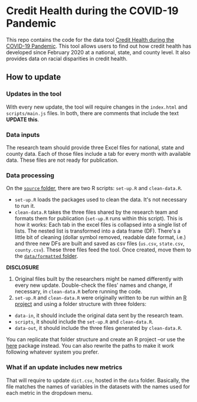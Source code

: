 # Credit Health during the COVID-19 Pandemic

This repo contains the code for the data tool [Credit Health during the COVID-19 Pandemic](https://apps.urban.org/features/credit-health-during-pandemic/). This tool allows users to find out how credit health has developed since February 2020 at a national, state, and county level. It also provides data on racial disparities in credit health.

## How to update

### Updates in the tool
With every new update, the tool will require changes in the `index.html` and `scripts/main.js` files. In both, there are comments that include the text **UPDATE this**.

### Data inputs
The research team should provide three Excel files for national, state and county data. Each of those files include a tab for every month with available data. These files are not ready for publication.

### Data processing
On the [`source` folder](https://github.com/UrbanInstitute/credit-health-during-pandemic/tree/master/source), there are two R scripts: `set-up.R` and `clean-data.R`.
- `set-up.R` loads the packages used to clean the data. It's not necessary to run it.
- `clean-data.R` takes the three files shared by the research team and formats them for publication (`set-up.R` runs within this script). This is how it works: Each tab in the excel files is collapsed into a single list of lists. The nested list is transformed into a data frame (DF). There's a little bit of cleaning (dollar symbol removed, readable date format, i.e.) and three new DFs are built and saved as csv files (`us.csv`, `state.csv`, `county.csv`). These three files feed the tool. Once created, move them to the [`data/formatted` folder](https://github.com/UrbanInstitute/credit-health-during-pandemic/tree/master/data/formatted).

**DISCLOSURE**
1. Original files built by the researchers might be named differently with every new update. Double-check the files' names and change, if necessary, in `clean-data.R` before running the code.
2. `set-up.R` and `clean-data.R` were originally written to be run within an [R project](https://r4ds.had.co.nz/workflow-projects.html) and using a folder structure with three folders:
- `data-in`, it should include the original data sent by the research team.
- `scripts`, it should include the `set-up.R` and `clean-data.R`.
- `data-out`, it should include the three files generated by `clean-data.R`.

You can replicate that folder structure and create an R project –or use the [here](https://here.r-lib.org/) package instead. You can also rewrite the paths to make it work following whatever system you prefer.

### What if an update includes new metrics
That will require to update `dict.csv`, hosted in the `data` folder. Basically, the file matches the names of variables in the datasets with the names used for each metric in the dropdown menu.
